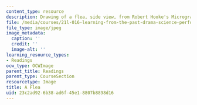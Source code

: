 ```yaml
---
content_type: resource
description: Drawing of a flea, side view, from Robert Hooke's Micrographia.
file: /media/courses/21l-016-learning-from-the-past-drama-science-performance-spring-2009/23c2ad926b38ad6f45e18807b8898d16_flea.jpg
file_type: image/jpeg
image_metadata:
  caption: ''
  credit: ''
  image-alt: ''
learning_resource_types:
- Readings
ocw_type: OCWImage
parent_title: Readings
parent_type: CourseSection
resourcetype: Image
title: A Flea
uid: 23c2ad92-6b38-ad6f-45e1-8807b8898d16
---
```

